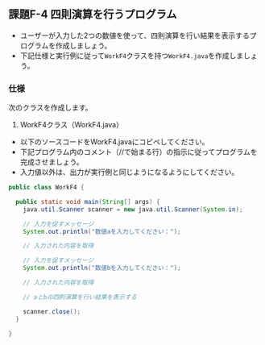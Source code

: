 ## 課題F-4 四則演算を行うプログラム

- ユーザーが入力した2つの数値を使って、四則演算を行い結果を表示するプログラムを作成しましょう。
- 下記仕様と実行例に従って`WorkF4`クラスを持つ`WorkF4.java`を作成しましょう。

### 仕様

次のクラスを作成します。

1. WorkF4クラス（WorkF4.java）

- 以下のソースコードをWorkF4.javaにコピペしてください。
- 下記プログラム内のコメント（//で始まる行）の指示に従ってプログラムを完成させましょう。
- 入力値以外は、出力が実行例と同じようになるようにしてください。

```java
public class WorkF4 {

  public static void main(String[] args) {
    java.util.Scanner scanner = new java.util.Scanner(System.in);

    // 入力を促すメッセージ
    System.out.println("数値aを入力してください：");

    // 入力された内容を取得

    // 入力を促すメッセージ
    System.out.println("数値bを入力してください：");

    // 入力された内容を取得

    // aとbの四則演算を行い結果を表示する

    scanner.close();
  }

}
```
